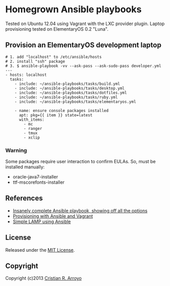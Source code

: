 # Homegrown Ansible playbooks

Tested on Ubuntu 12.04 using Vagrant with the LXC provider plugin. Laptop provisioning tested on ElementaryOS 0.2 "Luna".

## Provision an ElementaryOS development laptop

    # 1. add "localhost" to /etc/ansible/hosts
    # 2. install "ssh" package
    # 3. $ ansible-playbook -vv --ask-pass --ask-sudo-pass developer.yml
    ---
    - hosts: localhost
      tasks:
        - include: ~/ansible-playbooks/tasks/build.yml    
        - include: ~/ansible-playbooks/tasks/desktop.yml
        - include: ~/ansible-playbooks/tasks/dotfiles.yml
        - include: ~/ansible-playbooks/tasks/ruby.yml
        - include: ~/ansible-playbooks/tasks/elementaryos.yml    

        - name: ensure console packages installed
          apt: pkg={{ item }} state=latest
          with_items:
            - mc
            - ranger
            - tmux
            - xclip

### Warning

Some packages require user interaction to confirm EULAs. So, must be installed manually:

- oracle-java7-installer
- ttf-mscorefonts-installer

## References

* [Insanely complete Ansible playbook, showing off all the options][gst]
* [Provisioning with Ansible and Vagrant][scl]
* [Simple LAMP using Ansible][git] 

[git]: https://github.com/ansible/ansible-examples/tree/master/lamp_simple
[scl]: http://julien.ponge.org/blog/scalable-and-understandable-provisioning-with-ansible-and-vagrant/
[gst]: https://gist.github.com/marktheunissen/2979474

## License

Released under the [MIT License](http://www.opensource.org/licenses/MIT).

## Copyright

Copyright (c)2013 [Cristian R. Arroyo](mailto:cristian.arroyo@vivaserver.com)
